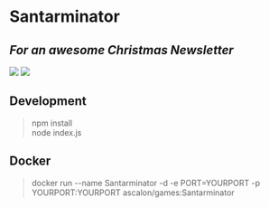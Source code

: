 # Santarminator
## *For an awesome Christmas Newsletter*
![](https://i.ytimg.com/vi/70iyrEqR5Ng/maxresdefault.jpg)
![](http://3.bp.blogspot.com/-kTKYuzbFEns/Urnkbujc7RI/AAAAAAAAVQY/0g93xV4wTGw/s1600/Santa11.jpg)

## Development
> npm install  
> node index.js

## Docker
> docker run --name Santarminator -d -e PORT=YOURPORT -p YOURPORT:YOURPORT ascalon/games:Santarminator  
